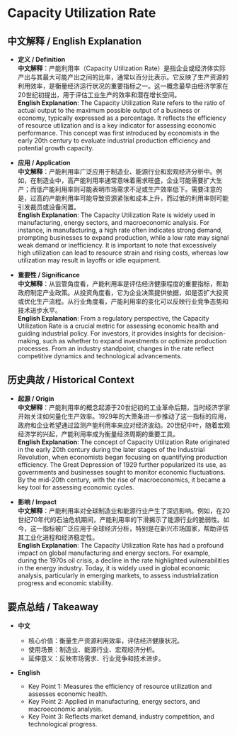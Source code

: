# Capacity Utilization Rate

## 中文解释 / English Explanation

* **定义 / Definition**  
  **中文解释**：产能利用率（Capacity Utilization Rate）是指企业或经济体实际产出与其最大可能产出之间的比率，通常以百分比表示。它反映了生产资源的利用效率，是衡量经济运行状况的重要指标之一。这一概念最早由经济学家在20世纪初提出，用于评估工业生产的效率和潜在增长空间。  
  **English Explanation**: The Capacity Utilization Rate refers to the ratio of actual output to the maximum possible output of a business or economy, typically expressed as a percentage. It reflects the efficiency of resource utilization and is a key indicator for assessing economic performance. This concept was first introduced by economists in the early 20th century to evaluate industrial production efficiency and potential growth capacity.

* **应用 / Application**  
  **中文解释**：产能利用率广泛应用于制造业、能源行业和宏观经济分析中。例如，在制造业中，高产能利用率通常意味着需求旺盛，企业可能需要扩大生产；而低产能利用率则可能表明市场需求不足或生产效率低下。需要注意的是，过高的产能利用率可能导致资源紧张和成本上升，而过低的利用率则可能引发裁员或设备闲置。  
  **English Explanation**: The Capacity Utilization Rate is widely used in manufacturing, energy sectors, and macroeconomic analysis. For instance, in manufacturing, a high rate often indicates strong demand, prompting businesses to expand production, while a low rate may signal weak demand or inefficiency. It is important to note that excessively high utilization can lead to resource strain and rising costs, whereas low utilization may result in layoffs or idle equipment.

* **重要性 / Significance**  
  **中文解释**：从监管角度看，产能利用率是评估经济健康程度的重要指标，帮助政府制定产业政策。从投资角度看，它为企业决策提供依据，如是否扩大投资或优化生产流程。从行业角度看，产能利用率的变化可以反映行业竞争态势和技术进步水平。  
  **English Explanation**: From a regulatory perspective, the Capacity Utilization Rate is a crucial metric for assessing economic health and guiding industrial policy. For investors, it provides insights for decision-making, such as whether to expand investments or optimize production processes. From an industry standpoint, changes in the rate reflect competitive dynamics and technological advancements.

## 历史典故 / Historical Context

* **起源 / Origin**  
  **中文解释**：产能利用率的概念起源于20世纪初的工业革命后期，当时经济学家开始关注如何量化生产效率。1929年的大萧条进一步推动了这一指标的应用，政府和企业希望通过监测产能利用率来应对经济波动。20世纪中叶，随着宏观经济学的兴起，产能利用率成为衡量经济周期的重要工具。  
  **English Explanation**: The concept of Capacity Utilization Rate originated in the early 20th century during the later stages of the Industrial Revolution, when economists began focusing on quantifying production efficiency. The Great Depression of 1929 further popularized its use, as governments and businesses sought to monitor economic fluctuations. By the mid-20th century, with the rise of macroeconomics, it became a key tool for assessing economic cycles.

* **影响 / Impact**  
  **中文解释**：产能利用率对全球制造业和能源行业产生了深远影响。例如，在20世纪70年代的石油危机期间，产能利用率的下滑揭示了能源行业的脆弱性。如今，这一指标被广泛应用于全球经济分析，特别是在新兴市场国家，帮助评估其工业化进程和经济稳定性。  
  **English Explanation**: The Capacity Utilization Rate has had a profound impact on global manufacturing and energy sectors. For example, during the 1970s oil crisis, a decline in the rate highlighted vulnerabilities in the energy industry. Today, it is widely used in global economic analysis, particularly in emerging markets, to assess industrialization progress and economic stability.

## 要点总结 / Takeaway

* **中文**  
  - 核心价值：衡量生产资源利用效率，评估经济健康状况。  
  - 使用场景：制造业、能源行业、宏观经济分析。  
  - 延伸意义：反映市场需求、行业竞争和技术进步。

* **English**  
  - Key Point 1: Measures the efficiency of resource utilization and assesses economic health.  
  - Key Point 2: Applied in manufacturing, energy sectors, and macroeconomic analysis.  
  - Key Point 3: Reflects market demand, industry competition, and technological progress.